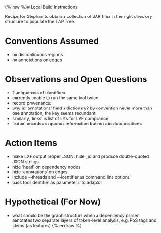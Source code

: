 {% raw %}# Local Build Instructions

Recipe for Stephan to obtain a collection of JAR files in the right
directory structure to populate the LAP Tree.

# Conventions Assumed

- no discontinuous regions
- no annotations on edges

# Observations and Open Questions

- ? uniqueness of identifiers
- currently unable to run the same tool twice
- record provenance:
- why is ‘annotations’ field a dictionary? by convention never more
than one annotation; the key seems redundant
- similarly, ‘links’ is list of lists for LAF compliance
- ‘index’ encodes sequence information but not absolute positions

# Action Items

- make LXF output proper JSON: hide \_id and produce double-quoted
JSON strings
- hide ‘head’ on dependency nodes
- hide ‘annotations’ on edges
- include --threads and --identifier as command line options
- pass tool identifier as parameter into adaptor

# Hypothetical (For Now)

- what should be the graph structure when a dependency parser
annotates two separate layers of token-level analysis, e.g. PoS tags
and stems (as features)
<update date omitted for speed>{% endraw %}